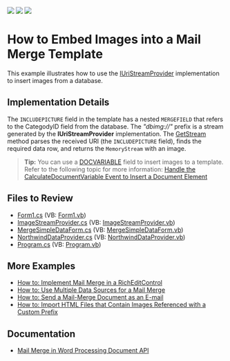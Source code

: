 <!-- default badges list -->
![](https://img.shields.io/endpoint?url=https://codecentral.devexpress.com/api/v1/VersionRange/128611472/13.1.4%2B)
[![](https://img.shields.io/badge/Open_in_DevExpress_Support_Center-FF7200?style=flat-square&logo=DevExpress&logoColor=white)](https://supportcenter.devexpress.com/ticket/details/E4164)
[![](https://img.shields.io/badge/📖_How_to_use_DevExpress_Examples-e9f6fc?style=flat-square)](https://docs.devexpress.com/GeneralInformation/403183)
<!-- default badges end -->

# How to Embed Images into a Mail Merge Template

This example illustrates how to use the [IUriStreamProvider](https://docs.devexpress.com/OfficeFileAPI/DevExpress.Office.Services.IUriStreamProvider) implementation to insert images from a database.

## Implementation Details

The `INCLUDEPICTURE` field in the template has a nested `MERGEFIELD` that refers to the CategodyID field from the database. The _"dbimg://"_ prefix is a stream generated by the **IUriStreamProvider** implementation. The [GetStream](https://docs.devexpress.com/OfficeFileAPI/DevExpress.Office.Services.IUriStreamProvider.GetStream(System.String)) method parses the received URI (the `INCLUDEPICTURE` field), finds the required data row, and returns the `MemoryStream` with an image.

>**Tip:**
> You can use a [DOCVARIABLE](https://docs.devexpress.com/OfficeFileAPI/15291/word-processing-document-api/fields/field-codes/docvariable?p=netframework) field to insert images to a template. Refer to the following topic for more information: [Handle the CalculateDocumentVariable Event to Insert a Document Element](https://docs.devexpress.com/OfficeFileAPI/15291/word-processing-document-api/fields/field-codes/docvariable#example--handle-the-calculatedocumentvariable-event-to-insert-a-document-element)

## Files to Review

* [Form1.cs](./CS/Form1.cs) (VB: [Form1.vb](./VB/Form1.vb))
* [ImageStreamProvider.cs](./CS/ImageStreamProvider.cs) (VB: [ImageStreamProvider.vb](./VB/ImageStreamProvider.vb))
* [MergeSimpleDataForm.cs](./CS/MergeSimpleDataForm.cs) (VB: [MergeSimpleDataForm.vb](./VB/MergeSimpleDataForm.vb))
* [NorthwindDataProvider.cs](./CS/NorthwindDataProvider.cs) (VB: [NorthwindDataProvider.vb](./VB/NorthwindDataProvider.vb))
* [Program.cs](./CS/Program.cs) (VB: [Program.vb](./VB/Program.vb))

## More Examples

* [How to: Implement Mail Merge in a RichEditControl](https://github.com/DevExpress-Examples/mail-merge-in-a-richeditcontrol)
* [How to: Use Multiple Data Sources for a Mail Merge](https://github.com/DevExpress-Examples/word-document-api-use-multiple-data-sources-for-mail-merge)
* [How to: Send a Mail-Merge Document as an E-mail](https://github.com/DevExpress-Examples/word-document-api-send-mail-merge-document-as-email)
* [How to: Import HTML Files that Contain Images Referenced with a Custom Prefix](https://github.com/DevExpress-Examples/how-to-import-html-files-that-contain-images-referenced-with-custom-prefix)

## Documentation

* [Mail Merge in Word Processing Document API](https://docs.devexpress.com/OfficeFileAPI/15277/word-processing-document-api/mail-merge)